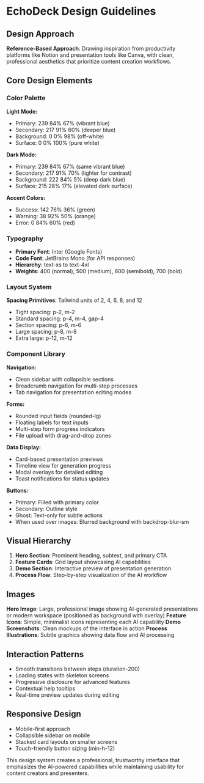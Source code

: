 # EchoDeck Design Guidelines

## Design Approach
**Reference-Based Approach**: Drawing inspiration from productivity platforms like Notion and presentation tools like Canva, with clean, professional aesthetics that prioritize content creation workflows.

## Core Design Elements

### Color Palette
**Light Mode:**
- Primary: 239 84% 67% (vibrant blue)
- Secondary: 217 91% 60% (deeper blue)
- Background: 0 0% 98% (off-white)
- Surface: 0 0% 100% (pure white)

**Dark Mode:**
- Primary: 239 84% 67% (same vibrant blue)
- Secondary: 217 91% 70% (lighter for contrast)
- Background: 222 84% 5% (deep dark blue)
- Surface: 215 28% 17% (elevated dark surface)

**Accent Colors:**
- Success: 142 76% 36% (green)
- Warning: 38 92% 50% (orange)
- Error: 0 84% 60% (red)

### Typography
- **Primary Font**: Inter (Google Fonts)
- **Code Font**: JetBrains Mono (for API responses)
- **Hierarchy**: text-xs to text-4xl
- **Weights**: 400 (normal), 500 (medium), 600 (semibold), 700 (bold)

### Layout System
**Spacing Primitives**: Tailwind units of 2, 4, 6, 8, and 12
- Tight spacing: p-2, m-2
- Standard spacing: p-4, m-4, gap-4
- Section spacing: p-6, m-6
- Large spacing: p-8, m-8
- Extra large: p-12, m-12

### Component Library

**Navigation:**
- Clean sidebar with collapsible sections
- Breadcrumb navigation for multi-step processes
- Tab navigation for presentation editing modes

**Forms:**
- Rounded input fields (rounded-lg)
- Floating labels for text inputs
- Multi-step form progress indicators
- File upload with drag-and-drop zones

**Data Display:**
- Card-based presentation previews
- Timeline view for generation progress
- Modal overlays for detailed editing
- Toast notifications for status updates

**Buttons:**
- Primary: Filled with primary color
- Secondary: Outline style
- Ghost: Text-only for subtle actions
- When used over images: Blurred background with backdrop-blur-sm

## Visual Hierarchy
1. **Hero Section**: Prominent heading, subtext, and primary CTA
2. **Feature Cards**: Grid layout showcasing AI capabilities
3. **Demo Section**: Interactive preview of presentation generation
4. **Process Flow**: Step-by-step visualization of the AI workflow

## Images
**Hero Image**: Large, professional image showing AI-generated presentations or modern workspace (positioned as background with overlay)
**Feature Icons**: Simple, minimalist icons representing each AI capability
**Demo Screenshots**: Clean mockups of the interface in action
**Process Illustrations**: Subtle graphics showing data flow and AI processing

## Interaction Patterns
- Smooth transitions between steps (duration-200)
- Loading states with skeleton screens
- Progressive disclosure for advanced features
- Contextual help tooltips
- Real-time preview updates during editing

## Responsive Design
- Mobile-first approach
- Collapsible sidebar on mobile
- Stacked card layouts on smaller screens
- Touch-friendly button sizing (min-h-12)

This design system creates a professional, trustworthy interface that emphasizes the AI-powered capabilities while maintaining usability for content creators and presenters.